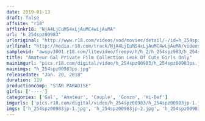 ```yaml
---
date: 2019-01-13
draft: false
affsite: "r18"
afflinkr18: "NjA4LjEuMS4xLjAuMC4wLjAuMA"
url: "h_254spz00983"
urloriginal: "http://www.r18.com/videos/vod/movies/detail/-/id=h_254spz00983"
urlfinal: "http://media.r18.com/track/NjA4LjEuMS4xLjAuMC4wLjAuMA/videos/vod/movies/detail/-/id=h_254spz00983"
samplevid: "awspv3001.r18.com/litevideo/freepv/h/h_2/h_254spz983/h_254spz983_dmb_w.mp4"
title: "Amateur Gal Private Film Collection Leak Of Cute Girls Only"
mainimgurl: "pics.r18.com/digital/video/h_254spz00983/h_254spz00983ps.jpg"
mainimgs: "h_254spz00983ps.jpg"
releasedate: "Jan. 20, 2018"
duration: 119
productioncomp: "STAR PARADISE"
girls: ['----']
categories: ['Gal', 'Amateur', 'Couple', 'Gonzo', 'Hi-Def']
imgurls: ['pics.r18.com/digital/video/h_254spz00983/h_254spz00983jp-1.jpg', 'pics.r18.com/digital/video/h_254spz00983/h_254spz00983jp-2.jpg', 'pics.r18.com/digital/video/h_254spz00983/h_254spz00983jp-3.jpg', 'pics.r18.com/digital/video/h_254spz00983/h_254spz00983jp-4.jpg', 'pics.r18.com/digital/video/h_254spz00983/h_254spz00983jp-5.jpg', 'pics.r18.com/digital/video/h_254spz00983/h_254spz00983jp-6.jpg', 'pics.r18.com/digital/video/h_254spz00983/h_254spz00983jp-7.jpg', 'pics.r18.com/digital/video/h_254spz00983/h_254spz00983jp-8.jpg', 'pics.r18.com/digital/video/h_254spz00983/h_254spz00983jp-9.jpg', 'pics.r18.com/digital/video/h_254spz00983/h_254spz00983jp-10.jpg', 'pics.r18.com/digital/video/h_254spz00983/h_254spz00983jp-11.jpg', 'pics.r18.com/digital/video/h_254spz00983/h_254spz00983jp-12.jpg', 'pics.r18.com/digital/video/h_254spz00983/h_254spz00983jp-13.jpg', 'pics.r18.com/digital/video/h_254spz00983/h_254spz00983jp-14.jpg', 'pics.r18.com/digital/video/h_254spz00983/h_254spz00983jp-15.jpg', 'pics.r18.com/digital/video/h_254spz00983/h_254spz00983jp-16.jpg', 'pics.r18.com/digital/video/h_254spz00983/h_254spz00983jp-17.jpg', 'pics.r18.com/digital/video/h_254spz00983/h_254spz00983jp-18.jpg', 'pics.r18.com/digital/video/h_254spz00983/h_254spz00983jp-19.jpg', 'pics.r18.com/digital/video/h_254spz00983/h_254spz00983jp-20.jpg']
imgs: ['h_254spz00983jp-1.jpg', 'h_254spz00983jp-2.jpg', 'h_254spz00983jp-3.jpg', 'h_254spz00983jp-4.jpg', 'h_254spz00983jp-5.jpg', 'h_254spz00983jp-6.jpg', 'h_254spz00983jp-7.jpg', 'h_254spz00983jp-8.jpg', 'h_254spz00983jp-9.jpg', 'h_254spz00983jp-10.jpg', 'h_254spz00983jp-11.jpg', 'h_254spz00983jp-12.jpg', 'h_254spz00983jp-13.jpg', 'h_254spz00983jp-14.jpg', 'h_254spz00983jp-15.jpg', 'h_254spz00983jp-16.jpg', 'h_254spz00983jp-17.jpg', 'h_254spz00983jp-18.jpg', 'h_254spz00983jp-19.jpg', 'h_254spz00983jp-20.jpg']
---
```

